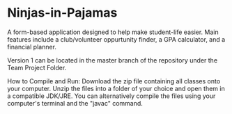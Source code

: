 # Ninjas-in-Pajamas

A form-based application designed to help make student-life easier. Main features include a club/volunteer oppurtunity finder, a GPA calculator, and a financial planner.

Version 1 can be located in the master branch of the repository under the Team Project Folder.

How to Compile and Run:
Download the zip file containing all classes onto your computer. Unzip the files into a folder of your choice and open them in a compatible JDK/JRE. You can alternatively compile the files using your computer's terminal and the "javac" command.

